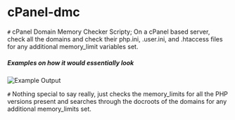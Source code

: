 # cPanel-dmc
`#` cPanel Domain Memory Checker Scripty; On a cPanel based server, check all the domains and check their php.ini, .user.ini, and .htaccess files for any additional memory_limit variables set.

##### Examples on how it would essentially look
![Example Output](https://i.imgur.com/o4NBCTY.png)

`#` Nothing special to say really, just checks the memory_limits for all the PHP versions present and searches through the docroots of the domains for any additional memory_limits set.
